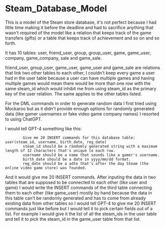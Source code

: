 # Steam_Database_Model

This is a model of the Steam store database, it's not perfect because I had little time making it before the deadline and had to sacrifice anything that wasn't required of the model like a relation that keeps track of the game transfers (gifts) or a table that keeps track of achievement and so on and so forth.

It has 10 tables: user, friend_user, group, group_user, game, game_user, company, game_company, sale and game_sale.

friend_user, group_user, game_user, game_user and game_sale are relations that link two other tables to each other, I couldn't keep every game a user had in the user table because a user can have multiple games and having multiple games would mean there would be more than one row with the same steam_id which would inhibit me from using steam_id as the primary key of the user relation. The same applies to the other tables listed.

For the DML commands in order to generate random data I first tried using Mockaroo but as it didn't provide enough options for randomly generated data (like gamer usernames or fake video game company names) I resorted to using ChatGPT.

I would tell GPT-4 something like this:

            Give me 20 INSERT commands for this database table: user(steam_id, username, birth_date, reg_date)
            steam_id should be a randomly generated string with a maximum length of 32 characters that's unique to each row.
            username should be a name that sounds like a gamer's username.
            birth_date should be a date in yyyy/mm/dd format.
            reg_date should be a adte that's after the day Steam (the online video game store) was founded.
            
And it would give me 20 INSERT commands. After inputing the data in two tables that are supposed to be connected to each other (like user and game) I would write the INSERT commands of the third table connecting them to each other (like game_user) mostly by hand because the data in this table can't be randomly generated and has to come from already existing data from other tables so I would tell GPT-4 to give me 20 INSERT commands just like before but I would tell it to pick certain fields out of a list. For example I would give it the list of all the steam_ids in the user table and tell it to pick the steam_id in the game_user table from that list.
